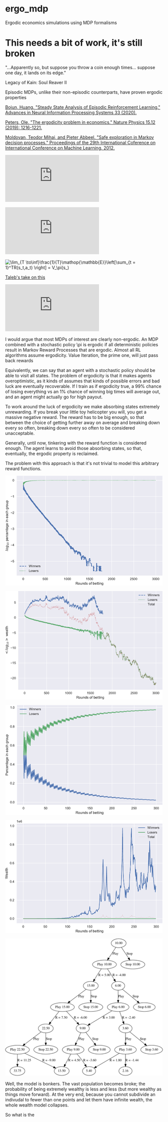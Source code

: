 # ergo_mdp
Ergodic economics simulations using MDP formalisms

# This needs a bit of work, it's still broken

"...Apparently so, but suppose you throw a coin enough times... suppose one day, it lands on its edge."

Legacy of Kain: Soul Reaver II

Episodic MDPs, unlike their non-episodic counterparts, have proven ergodic properties

[Bojun, Huang. "Steady State Analysis of Episodic Reinforcement Learning." Advances in Neural Information Processing Systems 33 (2020).](https://proceedings.neurips.cc//paper/2020/hash/69bfa2aa2b7b139ff581a806abf0a886-Abstract.html)

[Peters, Ole. "The ergodicity problem in economics." Nature Physics 15.12 (2019): 1216-1221.](https://www.nature.com/articles/s41567-019-0732-0)

[Moldovan, Teodor Mihai, and Pieter Abbeel. "Safe exploration in Markov decision processes." Proceedings of the 29th International Coference on International Conference on Machine Learning. 2012.](https://icml.cc/2012/papers/838.pdf)

![\lim_{T \to \inf} \frac{1}{T}\mathop{\mathbb{E}}\sum_{t = 1}^TR(s_t,a_t) = V_\pi(s_0)](https://latex.codecogs.com/svg.latex?%5Clim_%7BT%20%5Cto%20%5Cinf%7D%20%5Cfrac%7B1%7D%7BT%7D%5Csum_%7Bt%20%3D%201%7D%5ETR%28s_t%2Ca_t%29%20%3D%20V_%5Cpi%28s_0%29)

![{{R(s,s')} = \left\{ {\begin{array}{*{20}{c}} {0.5s,\quad P_{s,s_h'} = \frac{1}{2}} \\ {- 0.4s,\quad P_{s,s_t'} = \frac{1}{2}} \end{array}} \right.](https://latex.codecogs.com/svg.latex?%7BR%28s%2Cs%27%29%7D%20%3D%20%5Cleft%5C%7B%20%7B%5Cbegin%7Barray%7D%7B*%7B20%7D%7Bc%7D%7D%20%7B0.5s%2C%5Cquad%20P_%7Bs%2Cs_h%27%7D%20%3D%20%5Cfrac%7B1%7D%7B2%7D%7D%20%5C%5C%20%7B-%200.4s%2C%5Cquad%20P_%7Bs%2Cs_t%27%7D%20%3D%20%5Cfrac%7B1%7D%7B2%7D%7D%20%5Cend%7Barray%7D%7D%20%5Cright.)


![\lim_{T \to\inf}\frac{1}{T}\mathop{\mathbb{E}}\left[\sum_{t = 1}^TR(s_t,a_t) \right] = V_\pi(s_)](https://latex.codecogs.com/svg.download?%5Clim_%7BT%20%5Cto%20%5Cinf%7D%20%5Cfrac%7B1%7D%7BT%7D%5Cmathop%7B%5Cmathbb%7BE%7D%7D%5Cleft%5B%5Csum_%7Bt%20%3D%201%7D%5ET%20R%28s_t%2Ca_t%29%20%5Cright%20%5D%20%3D%20V_%5Cpi%28s_0%29)

[Taleb's take on this](https://medium.com/incerto/the-logic-of-risk-taking-107bf41029d3)

<p align="justify">

![\\\\R\left((x,win),null\right) = 0.5x \\R\left((x,lose),null\right) = -0.4x  \\R\left((x,choose),stop\right) = 0  \\\\P((x,win)|(x,choose),play) = 0.5\\P((x,lose)|(x,choose),play) = 0.5\\P((x,stopped)|(x,choose),stop) = 1\\P((x+0.5x,choose)|(x,win),null) = 1\\P((x-04x,choose)|(x,lose),null) = 1\\\\](https://latex.codecogs.com/svg.latex?%5C%5C%20%5C%5CR%5Cleft%28%28x%2Cwin%29%2Cnull%5Cright%29%20%3D%200.5x%20%5C%5C%20R%5Cleft%28%28x%2Close%29%2Cnull%5Cright%29%20%3D%20-0.4x%20%5C%5C%20R%5Cleft%28%28x%2Cchoose%29%2Cstop%5Cright%29%20%3D%200%20%5C%5C%20%5C%5C%20P%28%28x%2Cwin%29%7C%28x%2Cchoose%29%2Cplay%29%20%3D%200.5%5C%5C%20P%28%28x%2Close%29%7C%28x%2Cchoose%29%2Cplay%29%20%3D%200.5%5C%5C%20P%28%28x%2Cstopped%29%7C%28x%2Cchoose%29%2Cstop%29%20%3D%201%5C%5C%20P%28%28x+0.5x%2Cchoose%29%7C%28x%2Cwin%29%2Cnull%29%20%3D%201%5C%5C%20P%28%28x-04x%2Cchoose%29%7C%28x%2Close%29%2Cnull%29%20%3D%201%5C%5C%20%5C%5C)

</p>
I would argue that most MDPs of interest are clearly non-ergodic. An MDP combined with a stochastic policy \pi is ergodic if all deterministic policies result in Markov Reward Processes that are ergodic. Almost all RL algorithms assume ergodicity. Value Iteration, the prime one, will just pass back rewards

Equivalently, we can say that an agent with a stochastic policy should be able to visit all states. The problem of ergodicity is that it makes agents overoptimistic, as it kinds of assumes that kinds of possible errors and bad luck are eventually recoverable. If I train as if ergodicity true, a 99% chance of losing everything vs an 1% chance of winning big times will average out, and an agent might actually go for high payout.

To work around the luck of ergodicity we make absorbing states extremely unrewarding. If you break your little toy helicopter you will, you get a massive negative reward. The reward has to be big enough, so that between the choice of getting further away on average and breaking down every so often, breaking down every so often to be considered unacceptable.

Generally, until now, tinkering with the reward function is considered enough. The agent learns to avoid those absorbing states, so that, eventually, the ergodic property is reclaimed.

The problem with this approach is that it's not trivial to model this arbitrary reward functions.

![Percentages of winners and losers](https://github.com/ssamot/ergo_mdp/blob/main/plots/hist.png?raw=true)

![Wealth of winners and losers](https://github.com/ssamot/ergo_mdp/blob/main/plots/hist_means.png?raw=true)

![Percentages of winners and losers](https://github.com/ssamot/ergo_mdp/blob/main/plots/hist_less_rounds.png?raw=true)

![Wealth of winners and losers](https://github.com/ssamot/ergo_mdp/blob/main/plots/hist_means_less_rounds.png?raw=true)

![Tree](https://github.com/ssamot/ergo_mdp/blob/main/plots/tree.png?raw=true)


Well, the model is bonkers. The vast population becomes broke; the probability of being extremely wealthy is less and less (but more wealthy as things move forward). At the very end, because you cannot subdivide an indivudal to fewer than one points and let them have infinite wealth, the whole wealth model collapses.

So what is the
